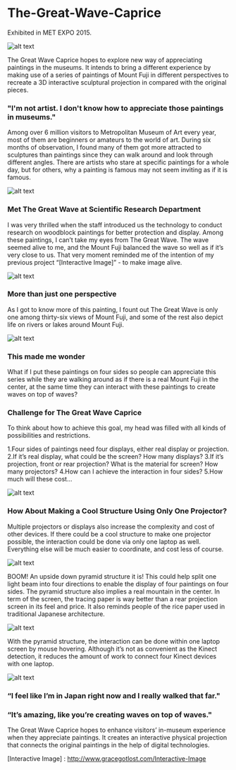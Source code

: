 # The-Great-Wave-Caprice

Exhibited in MET EXPO 2015.

![alt text](http://payload417.cargocollective.com/1/20/643671/10656609/1-credit_1600_c.jpg "Title")

The Great Wave Caprice hopes to explore new way of appreciating paintings in the museums. It intends to bring a different experience by making use of a series of paintings of Mount Fuji in different perspectives to recreate a 3D interactive sculptural projection in compared with the original pieces.

### "I'm not artist. I don't know how to appreciate those paintings in museums."

Among over 6 million visitors to Metropolitan Museum of Art every year, most of them are beginners or amateurs to the world of art. During six months of observation, I found many of them got more attracted to sculptures than paintings since they can walk around and look through different angles. There are artists who stare at specific paintings for a whole day, but for others, why a painting is famous may not seem inviting as if it is famous.

![alt text](http://payload417.cargocollective.com/1/20/643671/10656609/DP141042_1600_c.jpg "Title")

### Met The Great Wave at Scientific Research Department

I was very thrilled when the staff introduced us the technology to conduct research on woodblock paintings for better protection and display. Among these paintings, I can’t take my eyes from The Great Wave. The wave seemed alive to me, and the Mount Fuji balanced the wave so well as if it’s very close to us. That very moment reminded me of the intention of my previous project “[Interactive Image]” - to make image alive.

![alt text](http://payload417.cargocollective.com/1/20/643671/10656609/sample.gif "Title")

### More than just one perspective

As I got to know more of this painting, I fount out The Great Wave is only one among thirty-six views of Mount Fuji, and some of the rest also depict life on rivers or lakes around Mount Fuji.

![alt text](http://payload417.cargocollective.com/1/20/643671/10656609/location_1600_c.jpg "Title")

### This made me wonder

What if I put these paintings on four sides so people can appreciate this series while they are walking around as if there is a real Mount Fuji in the center, at the same time they can interact with these paintings to create waves on top of waves?

### Challenge for The Great Wave Caprice

To think about how to achieve this goal, my head was filled with all kinds of possibilities and restrictions.

1.Four sides of paintings need four displays, either real display or projection.
2.If it’s real display, what could be the screen? How many displays?
3.If it’s projection, front or rear projection? What is the material for screen? How many projectors? 
4.How can I achieve the interaction in four sides?
5.How much will these cost...

![alt text](http://payload417.cargocollective.com/1/20/643671/10656609/sketch-2_1600_c.jpg "Title")

### How About Making a Cool Structure Using Only One Projector?

Multiple projectors or displays also increase the complexity and cost of other devices. If there could be a cool structure to make one projector possible, the interaction could be done via only one laptop as well. Everything else will be much easier to coordinate, and cost less of course.

![alt text](http://payload417.cargocollective.com/1/20/643671/10656609/structure_1600_c.jpg "Title")

BOOM! An upside down pyramid structure it is!
This could help split one light beam into four directions to enable the display of four paintings on four sides. The pyramid structure also implies a real mountain in the center. In term of the screen, the tracing paper is way better than a rear projection screen in its feel and price. It also reminds people of the rice paper used in traditional Japanese architecture.

![alt text](http://payload417.cargocollective.com/1/20/643671/10656609/four-1.gif "Title")

With the pyramid structure, the interaction can be done within one laptop screen by mouse hovering. Although it’s not as convenient as the Kinect detection, it reduces the amount of work to connect four Kinect devices with one laptop.

![alt text](http://payload417.cargocollective.com/1/20/643671/10656609/8-loop-white.gif "Title")

### “I feel like I’m in Japan right now and I really walked that far."
### “It’s amazing, like you’re creating waves on top of waves."

The Great Wave Caprice hopes to enhance visitors’ in-museum experience when they appreciate paintings. It creates an interactive physical projection that connects the original paintings in the help of digital technologies. 

[Interactive Image] : http://www.gracegotlost.com/Interactive-Image